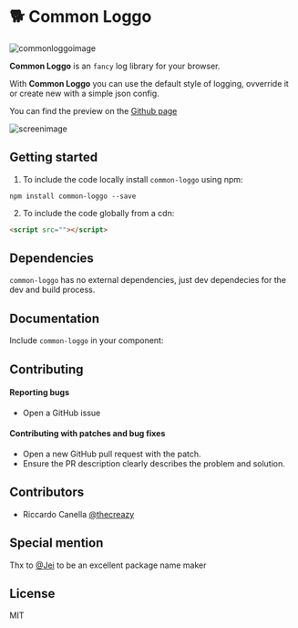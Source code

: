 🐕 Common Loggo
===

![commonloggoimage](https://github.com/thecreazy/common-loggo/blob/master/docs/common-loggo.png)


**Common Loggo** is an `fancy` log library for your browser.

With **Common Loggo** you can use the default style of logging, ovverride it or create new with a simple json config.

You can find the preview on the [Github page](https://thecreazy.github.io/common-loggo/)

![screenimage](https://github.com/thecreazy/common-loggo/blob/master/docs/screen.png)

Getting started
---

1. To include the code locally install `common-loggo` using npm:

  ```
  npm install common-loggo --save
  ```

2. To include the code globally from a cdn:
  ```html
  <script src=""></script>
  ```

Dependencies
---
`common-loggo` has no external dependencies, just dev dependecies for the dev and build process.


Documentation
---
Include `common-loggo` in your component:



Contributing
---

#### **Reporting bugs**

* Open a GitHub issue 

#### **Contributing with patches and bug fixes**

* Open a new GitHub pull request with the patch.
* Ensure the PR description clearly describes the problem and solution.


Contributors
---

- Riccardo Canella [@thecreazy](https://github.com/thecreazy)


Special mention
---

Thx to [@Jei](https://github.com/Jei) to be an excellent package name maker


License
---

MIT